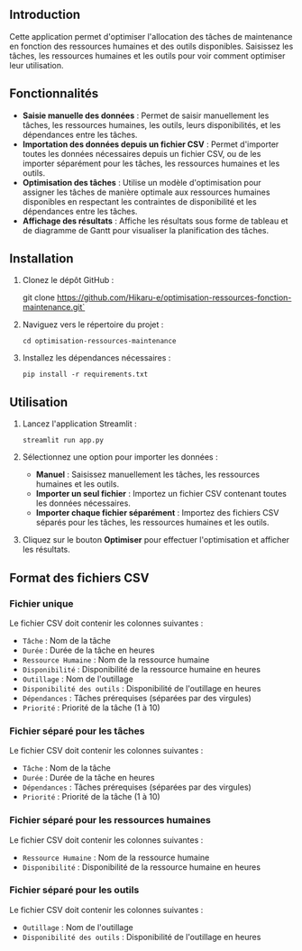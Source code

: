 ## Introduction

Cette application permet d'optimiser l'allocation des tâches de maintenance en fonction des ressources humaines et des outils disponibles. Saisissez les tâches, les ressources humaines et les outils pour voir comment optimiser leur utilisation.

## Fonctionnalités

- **Saisie manuelle des données** : Permet de saisir manuellement les tâches, les ressources humaines, les outils, leurs disponibilités, et les dépendances entre les tâches.
- **Importation des données depuis un fichier CSV** : Permet d'importer toutes les données nécessaires depuis un fichier CSV, ou de les importer séparément pour les tâches, les ressources humaines et les outils.
- **Optimisation des tâches** : Utilise un modèle d'optimisation pour assigner les tâches de manière optimale aux ressources humaines disponibles en respectant les contraintes de disponibilité et les dépendances entre les tâches.
- **Affichage des résultats** : Affiche les résultats sous forme de tableau et de diagramme de Gantt pour visualiser la planification des tâches.

## Installation

1. Clonez le dépôt GitHub :

   git clone https://github.com/Hikaru-e/optimisation-ressources-fonction-maintenance.git` 

2.  Naviguez vers le répertoire du projet :
    
    `cd optimisation-ressources-maintenance` 
    
3.  Installez les dépendances nécessaires :
    
    `pip install -r requirements.txt` 
    

## Utilisation

1.  Lancez l'application Streamlit :

    `streamlit run app.py` 
    
2.  Sélectionnez une option pour importer les données :
    
    -   **Manuel** : Saisissez manuellement les tâches, les ressources humaines et les outils.
    -   **Importer un seul fichier** : Importez un fichier CSV contenant toutes les données nécessaires.
    -   **Importer chaque fichier séparément** : Importez des fichiers CSV séparés pour les tâches, les ressources humaines et les outils.
3.  Cliquez sur le bouton **Optimiser** pour effectuer l'optimisation et afficher les résultats.
    

## Format des fichiers CSV

### Fichier unique

Le fichier CSV doit contenir les colonnes suivantes :

-   `Tâche` : Nom de la tâche
-   `Durée` : Durée de la tâche en heures
-   `Ressource Humaine` : Nom de la ressource humaine
-   `Disponibilité` : Disponibilité de la ressource humaine en heures
-   `Outillage` : Nom de l'outillage
-   `Disponibilité des outils` : Disponibilité de l'outillage en heures
-   `Dépendances` : Tâches prérequises (séparées par des virgules)
-   `Priorité` : Priorité de la tâche (1 à 10)

### Fichier séparé pour les tâches

Le fichier CSV doit contenir les colonnes suivantes :

-   `Tâche` : Nom de la tâche
-   `Durée` : Durée de la tâche en heures
-   `Dépendances` : Tâches prérequises (séparées par des virgules)
-   `Priorité` : Priorité de la tâche (1 à 10)

### Fichier séparé pour les ressources humaines

Le fichier CSV doit contenir les colonnes suivantes :

-   `Ressource Humaine` : Nom de la ressource humaine
-   `Disponibilité` : Disponibilité de la ressource humaine en heures

### Fichier séparé pour les outils

Le fichier CSV doit contenir les colonnes suivantes :

-   `Outillage` : Nom de l'outillage
-   `Disponibilité des outils` : Disponibilité de l'outillage en heures